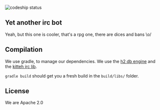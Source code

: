 ![codeship status](https://codeship.com/projects/c7da9a50-7a42-0132-d936-0ec29a4dc4df/status?branch=master)

## Yet another irc bot

Yeah, but this one is cooler, that's a rpg one, there are dices and bans \o/

## Compilation

We use gradle, to manage our dependencies. We use the [h2 db engine](http://www.h2database.com/) and the
[kitteh irc lib](https://github.com/KittehOrg/KittehIRCClientLib).

`gradle build` should get you a fresh build in the `build/libs/` folder.

## License

We are Apache 2.0
